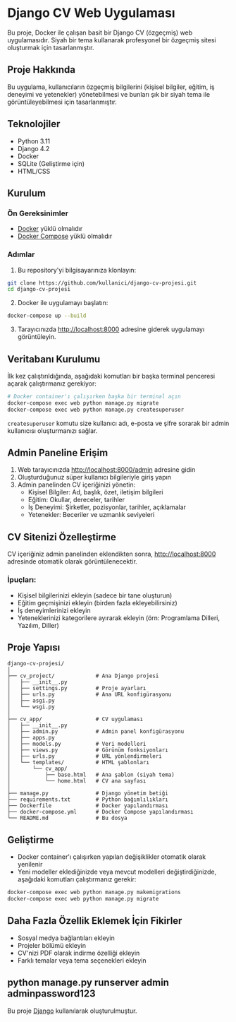 # Django CV Web Uygulaması

Bu proje, Docker ile çalışan basit bir Django CV (özgeçmiş) web uygulamasıdır. Siyah bir tema kullanarak profesyonel bir özgeçmiş sitesi oluşturmak için tasarlanmıştır.

## Proje Hakkında

Bu uygulama, kullanıcıların özgeçmiş bilgilerini (kişisel bilgiler, eğitim, iş deneyimi ve yetenekler) yönetebilmesi ve bunları şık bir siyah tema ile görüntüleyebilmesi için tasarlanmıştır.

## Teknolojiler

- Python 3.11
- Django 4.2
- Docker
- SQLite (Geliştirme için)
- HTML/CSS

## Kurulum

### Ön Gereksinimler

- [Docker](https://www.docker.com/products/docker-desktop) yüklü olmalıdır
- [Docker Compose](https://docs.docker.com/compose/install/) yüklü olmalıdır

### Adımlar

1. Bu repository'yi bilgisayarınıza klonlayın:

```bash
git clone https://github.com/kullanici/django-cv-projesi.git
cd django-cv-projesi
```

2. Docker ile uygulamayı başlatın:

```bash
docker-compose up --build
```

3. Tarayıcınızda [http://localhost:8000](http://localhost:8000) adresine giderek uygulamayı görüntüleyin.

## Veritabanı Kurulumu

İlk kez çalıştırıldığında, aşağıdaki komutları bir başka terminal penceresi açarak çalıştırmanız gerekiyor:

```bash
# Docker container'ı çalışırken başka bir terminal açın
docker-compose exec web python manage.py migrate
docker-compose exec web python manage.py createsuperuser
```

`createsuperuser` komutu size kullanıcı adı, e-posta ve şifre sorarak bir admin kullanıcısı oluşturmanızı sağlar.

## Admin Paneline Erişim

1. Web tarayıcınızda [http://localhost:8000/admin](http://localhost:8000/admin) adresine gidin
2. Oluşturduğunuz süper kullanıcı bilgileriyle giriş yapın
3. Admin panelinden CV içeriğinizi yönetin:
   - Kişisel Bilgiler: Ad, başlık, özet, iletişim bilgileri
   - Eğitim: Okullar, dereceler, tarihler
   - İş Deneyimi: Şirketler, pozisyonlar, tarihler, açıklamalar
   - Yetenekler: Beceriler ve uzmanlık seviyeleri

## CV Sitenizi Özelleştirme

CV içeriğiniz admin panelinden eklendikten sonra, [http://localhost:8000](http://localhost:8000) adresinde otomatik olarak görüntülenecektir.

### İpuçları:

- Kişisel bilgilerinizi ekleyin (sadece bir tane oluşturun)
- Eğitim geçmişinizi ekleyin (birden fazla ekleyebilirsiniz)
- İş deneyimlerinizi ekleyin
- Yeteneklerinizi kategorilere ayırarak ekleyin (örn: Programlama Dilleri, Yazılım, Diller)

## Proje Yapısı

```
django-cv-projesi/
│
├── cv_project/             # Ana Django projesi
│   ├── __init__.py
│   ├── settings.py         # Proje ayarları
│   ├── urls.py             # Ana URL konfigürasyonu
│   ├── asgi.py
│   └── wsgi.py
│
├── cv_app/                 # CV uygulaması
│   ├── __init__.py
│   ├── admin.py            # Admin panel konfigürasyonu
│   ├── apps.py
│   ├── models.py           # Veri modelleri
│   ├── views.py            # Görünüm fonksiyonları
│   ├── urls.py             # URL yönlendirmeleri
│   └── templates/          # HTML şablonları
│       └── cv_app/
│           ├── base.html   # Ana şablon (siyah tema)
│           └── home.html   # CV ana sayfası
│
├── manage.py               # Django yönetim betiği
├── requirements.txt        # Python bağımlılıkları
├── Dockerfile              # Docker yapılandırması
├── docker-compose.yml      # Docker Compose yapılandırması
└── README.md               # Bu dosya
```

## Geliştirme

- Docker container'ı çalışırken yapılan değişiklikler otomatik olarak yenilenir
- Yeni modeller eklediğinizde veya mevcut modelleri değiştirdiğinizde, aşağıdaki komutları çalıştırmanız gerekir:

```bash
docker-compose exec web python manage.py makemigrations
docker-compose exec web python manage.py migrate
```

## Daha Fazla Özellik Eklemek İçin Fikirler

- Sosyal medya bağlantıları ekleyin
- Projeler bölümü ekleyin
- CV'nizi PDF olarak indirme özelliği ekleyin
- Farklı temalar veya tema seçenekleri ekleyin


python manage.py runserver
admin
adminpassword123
---

Bu proje [Django](https://www.djangoproject.com/) kullanılarak oluşturulmuştur.